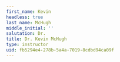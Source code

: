 ```yaml
---
first_name: Kevin
headless: true
last_name: McHugh
middle_initial: ''
salutation: Dr.
title: Dr. Kevin McHugh
type: instructor
uid: fb5294e4-278b-5a4a-7019-8cdbd94ca09f
---
```


